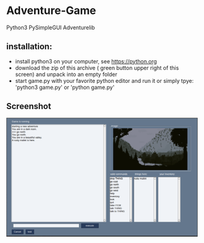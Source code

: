 # Adventure-Game
Python3 PySimpleGUI Adventurelib

## installation:
  * install python3 on your computer, see https://python.org
  * download the zip of this archive ( green button upper right of this screen) and unpack into an empty folder
  * start game.py with your favorite python editor and run it or simply tpye: 'python3 game.py' or 'python game.py'


## Screenshot

![screnshot.png](screnshot.png)

